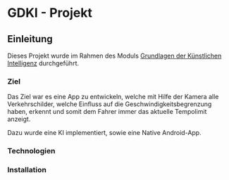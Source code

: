 # GDKI - Projekt

## Einleitung

Dieses Projekt wurde im Rahmen des Moduls [Grundlagen der Künstlichen Intelligenz](https://www.thm.de/organizer/modulhandbuecher/fb-06-mni/modulhandbuch-inf-bs-2010.html?view=subject_item&languageTag=de&id=2802) durchgeführt.

### Ziel

Das Ziel war es eine App zu entwickeln, welche mit Hilfe der Kamera alle Verkehrschilder, welche Einfluss auf die Geschwindigkeitsbegrenzung haben, erkennt und somit dem Fahrer immer das aktuelle Tempolimit anzeigt.

Dazu wurde eine KI implementiert, sowie eine Native Android-App.

### Technologien

### Installation